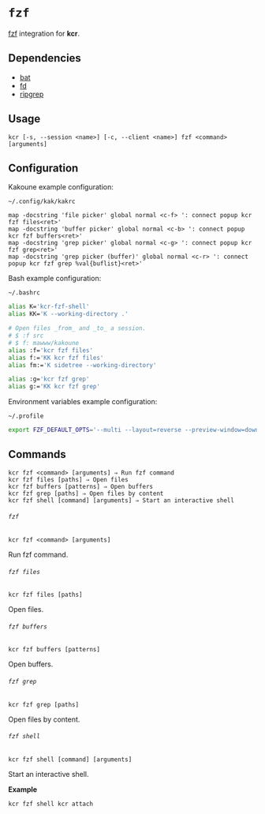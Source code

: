 # `fzf`

[fzf] integration for **kcr**.

[fzf]: https://github.com/junegunn/fzf

## Dependencies

- [bat]
- [fd]
- [ripgrep]

[bat]: https://github.com/sharkdp/bat
[fd]: https://github.com/sharkdp/fd
[ripgrep]: https://github.com/BurntSushi/ripgrep

## Usage

```
kcr [-s, --session <name>] [-c, --client <name>] fzf <command> [arguments]
```

## Configuration

Kakoune example configuration:

`~/.config/kak/kakrc`

``` kak
map -docstring 'file picker' global normal <c-f> ': connect popup kcr fzf files<ret>'
map -docstring 'buffer picker' global normal <c-b> ': connect popup kcr fzf buffers<ret>'
map -docstring 'grep picker' global normal <c-g> ': connect popup kcr fzf grep<ret>'
map -docstring 'grep picker (buffer)' global normal <c-r> ': connect popup kcr fzf grep %val{buflist}<ret>'
```

Bash example configuration:

`~/.bashrc`

``` sh
alias K='kcr-fzf-shell'
alias KK='K --working-directory .'

# Open files _from_ and _to_ a session.
# $ :f src
# $ f: mawww/kakoune
alias :f='kcr fzf files'
alias f:='KK kcr fzf files'
alias fm:='K sidetree --working-directory'

alias :g='kcr fzf grep'
alias g:='KK kcr fzf grep'
```

Environment variables example configuration:

`~/.profile`

``` sh
export FZF_DEFAULT_OPTS='--multi --layout=reverse --preview-window=down:60%'
```

## Commands

```
kcr fzf <command> [arguments] ⇒ Run fzf command
kcr fzf files [paths] ⇒ Open files
kcr fzf buffers [patterns] ⇒ Open buffers
kcr fzf grep [paths] ⇒ Open files by content
kcr fzf shell [command] [arguments] ⇒ Start an interactive shell
```

###### `fzf`

```
kcr fzf <command> [arguments]
```

Run fzf command.

###### `fzf files`

```
kcr fzf files [paths]
```

Open files.

###### `fzf buffers`

```
kcr fzf buffers [patterns]
```

Open buffers.

###### `fzf grep`

```
kcr fzf grep [paths]
```

Open files by content.

###### `fzf shell`

```
kcr fzf shell [command] [arguments]
```

Start an interactive shell.

**Example**

``` sh
kcr fzf shell kcr attach
```
